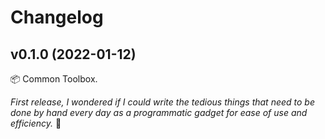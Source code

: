 # Changelog

## v0.1.0 (2022-01-12)

:package: Common Toolbox.

_First release, I wondered if I could write the tedious things that need to be done by hand every day as a programmatic gadget for ease of use and efficiency._ :tada:
